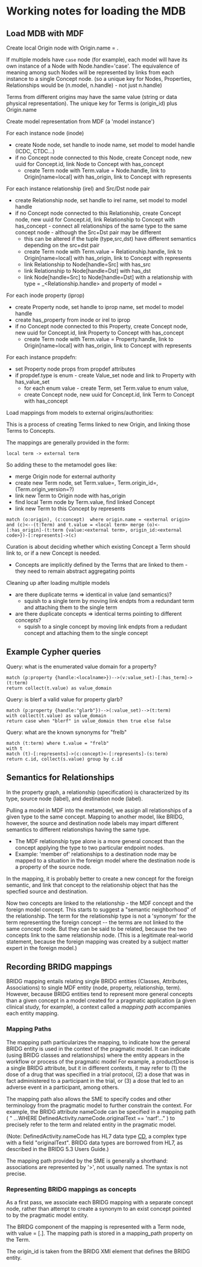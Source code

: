 # Working notes for loading the MDB

## Load MDB with MDF 

Create local Origin node with Origin.name = <model handle>.

If multiple models have `case` node (for example), each model will have its own instance of a Node with Node.handle='case'. The equivalence of meaning among such Nodes will be represented by links from each instance to a single Concept node.
(so a unique key for Nodes, Properties, Relationships would be (n.model, n.handle) - not just n.handle)

Terms from different origins may have the same value (string or data physical representation). The unique key for Terms is (origin_id) plus Origin.name

Create model representation from MDF (a 'model instance')

For each instance node (inode)
- create Node node, set handle to inode name, set model to model handle  (ICDC, CTDC...)
- if no Concept node connected to this Node, create Concept node, new uuid for Concept.id, link Node to Concept with has\_concept
  - create Term node with Term.value = Node.handle, link to Origin[name=local] with has_origin, link to Concept with represents

For each instance relationship (irel) and  Src/Dst node pair
- create Relationship node, set handle to irel name, set model to model handle
- if no Concept node connected to this Relationship, create Concept node, new uuid for Concept.id, link Relationship to Concept with has\_concept - connect all relationships of the same type to the same concept node - although the Src+Dst pair may be different
   - this can be altered if the tuple (type,src,dst) have different semantics depending on the src+dst pair
  - create Term node with Term.value = Relationship.handle, link to Origin[name=local] with has_origin, link to Concept with represents
  - link Relationship to Node[handle=Src] with has\_src
  - link Relationship to Node[handle=Dst] with has\_dst
  - link Node[handle=Src] to Node[handle=Dst] with a relationship with
    type = \_<Relationship.handle> and property of model = <model handle>


For each inode property (iprop)
- create Property node, set handle to iprop name, set model to model handle
- create has_property from inode or irel to iprop
- if no Concept node connected to this Property, create Concept node, new uuid for Concept.id, link Property to Concept with has\_concept
  - create Term node with Term.value = Property.handle, link to Origin[name=local] with has_origin, link to Concept with represents

For each instance propdefn:
- set Property node props from propdef attributes
- if propdef.type is enum - create Value\_set node and link to Property with has\_value\_set
  - for each enum value - create Term, set Term.value to enum value, 
  - create Concept node, new uuid for Concept.id, link Term to Concept with has\_concept

Load mappings from models to external origins/authorities:

This is a process of creating Terms linked to new Origin, and linking those Terms to Concepts.

The mappings are generally provided in the form:
         
    local term -> external term

So adding these to the metamodel goes like:

- merge Origin node for external authority
- create new Term node, set Term.value=<external term>, Term.origin\_id=<external code>, 
   (Term.origin\_version=<external version>?)
- link new Term to Origin node with has\_origin
- find local Term node by Term.value, find linked Concept 
- link new Term to this Concept by represents

`
    match (o:origin), (c:concept) 
    where origin.name = <external origin> and (c)<--(t:Term) and t.value = <local term>
    merge (o)<-[:has_origin]-(t:term {value:<external term>, origin_id:<external code>})-[:represents]->(c)
`

Curation is about deciding whether which existing Concept a Term should link to, or if a new Concept is needed.
- Concepts are implicitly defined by the Terms that are linked to them - they need to remain abstract aggregating points

Cleaning up after loading multiple models
- are there duplicate terms => identical in value (and semantics)?
   - squish to a single term by moving link endpts from a redundant term and attaching them to the single term
- are there duplicate concepts => identical terms pointing to different concepts?
   - squish to a single concept by moving link endpts from a redudant concept and attaching them to the single concept

## Example Cypher queries

Query: what is the enumerated value domain for a property?

    match (p:property {handle:<localname>})-->(v:value_set)-[:has_term]->(t:term)
    return collect(t.value) as value_domain

Query: is blerf a valid value for property glarb?

    match (p:property {handle:"glarb"})-->(:value_set)-->(t:term)
    with collect(t.value) as value_domain
    return case when "blerf" in value_domain then true else false

Query: what are the known synonyms for "frelb"

    match (t:term) where t.value = "frelb"
    with t
    match (t)-[:represents]->(c:concept)<-[:represents]-(s:term)
    return c.id, collect(s.value) group by c.id


## Semantics for Relationships

In the property graph, a relationship (specification) is characterized by its type, source node (label), and destination node (label). 

Pulling a model in MDF into the metamodel, we assign all relationships of a given type to the same concept. Mapping to another model, like BRIDG, however, the source and destination node labels may impart different semantics to different relationships having the same type. 

* The MDF relationship type alone is a more general concept than the concept applying the type to two particular endpoint nodes.
* Example: 'member of' relationships to a destination node may be mapped to a situation in the foreign model where the destination node is a property of the source node.

In the mapping, it is probably better to create a new concept for the foreign semantic, and link that concept to the relationship object that has the specfied source and destination. 

Now two concepts are linked to the relationship - the MDF concept and the foreign model concept. This starts to suggest a "semantic neighborhood" of the relationship. The term for the relationship type is not a 'synonym' for the term representing the foreign concept -- the terms are not linked to the same concept node. But they can be said to be related, because the two concepts link to the same relationship node. (This is a legitimate real-world statement, because the foreign mapping was created by a subject matter expert in the foreign model.)

## Recording BRIDG mappings

BRIDG mapping entails relating single BRIDG entities (Classes, Attributes, Associations) to single MDF entity (node, property, relationship, term). However, because BRIDG entities tend to represent more general concepts than a given concept in a model created for a pragmatic application (a given clinical study, for example), a context called a _mapping path_ accompanies each entity mapping. 

### Mapping Paths

The mapping path particularizes the mapping, to indicate how the general BRIDG entity is used in the context of the pragmatic model. It can indicate (using BRIDG classes and relationships) where the entity appears in the workflow or process of the pragmatic model For example, a productDose is a single BRIDG attribute, but it in different contexts, it may refer to (1) the dose of a drug that was specified in a trial protocol, (2) a dose that was in fact administered to a participant in the trial, or (3) a dose that led to an adverse event in a participant, among others. 

The mapping path also allows the SME to specify codes and other terminology from the pragmatic model to further constrain the context. For example, the BRIDG attribute nameCode can be specified in a mapping path ( " ...WHERE DefinedActivity.nameCode.originalText == 'narf'..." ) to precisely refer to the term and related entity in the pragmatic model.

(Note: DefinedActivity.nameCode has HL7 data type [CD](http://www.hl7.org/documentcenter/private/standards/v3/edition_web/infrastructure/datatypes_r2/datatypes_r2.html#dt-CD), a complex type with a field "originalText". BRIDG data types are borrowed from HL7, as described in the BRIDG 5.3 Users Guide.)

The mapping path provided by the SME is generally a shorthand: associations are represented by '>', not usually named. The syntax is not precise.

### Representing BRIDG mappings as concepts

As a first pass, we associate each BRIDG mapping with a separate concept node, rather than attempt to create a synonym to an exist concept pointed to by the pragmatic model entity.

The BRIDG component of the mapping is represented with a Term node, with value = <Class>\[.<Element>\]. The mapping path is stored in a mapping\_path property on the Term.

The origin_id is taken from the BRIDG XMI element that defines the BRIDG entity.


